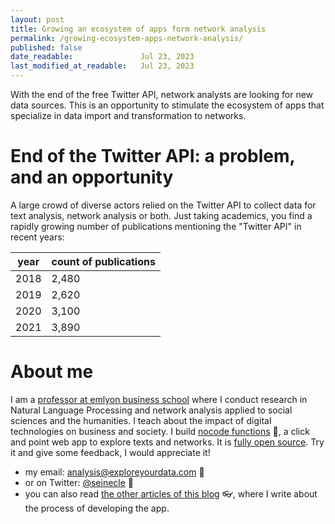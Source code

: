 ```yaml
---
layout: post
title: Growing an ecosystem of apps form network analysis
permalink: /growing-ecosystem-apps-network-analysis/
published: false
date_readable:               Jul 23, 2023
last_modified_at_readable:   Jul 23, 2023
---
```

With the end of the free Twitter API, network analysts are looking for new data sources. This is an opportunity to stimulate the ecosystem of apps that specialize in data import and transformation to networks.

# End of the Twitter API: a problem, and an opportunity
A large crowd of diverse actors relied on the Twitter API to collect data for text analysis, network analysis or both. Just taking academics, you find a rapidly growing number of publications mentioning the "Twitter API" in recent years:

|  year | count of publications  |
|---|---|
| 2018  | 2,480  |
| 2019  | 2,620  |
| 2020  |3,100   |
| 2021  | 3,890  |


# About me
I am a [professor at emlyon business school](https://www.linkedin.com/in/levallois/) where I conduct research in Natural Language Processing and network analysis applied to social sciences and the humanities. I teach about the impact of digital technologies on business and society. I  build [nocode functions](https://nocodefunctions.com) 🔎, a click and point web app to explore texts and networks. It is [fully open source](https://github.com/seinecle/nocodefunctions). Try it and give some feedback, I would appreciate it!

* my email: [analysis@exploreyourdata.com](mailto:analysis@exploreyourdata.com) 📧
* or on Twitter: [@seinecle](https://twitter.com/seinecle) 📱
* you can also read [the other articles of this blog](https://nocodefunctions.com/blog) 👓, where I write about the process of developing the app.

